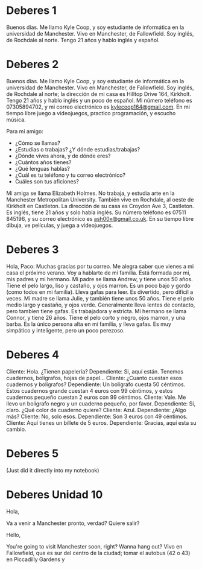 # Deberes 1
Buenos días. Me llamo Kyle Coop, y soy estudiante de informática en la universidad de Manchester. Vivo en Manchester, de Fallowfield. Soy inglés, de Rochdale al norte. Tengo 21 años y hablo inglés y español.

# Deberes 2
Buenos días. Me llamo Kyle Coop, y soy estudiante de informática en la universidad de Manchester. Vivo en Manchester, de Fallowfield. Soy inglés, de Rochdale al norte; la dirección de mi casa es Hilltop Drive 164, Kirkholt. Tengo 21 años y hablo inglés y un poco de español. Mi número teléfono es 07305894702, y mi correo electrónico es kylecoop164@gmail.com. En mi tiempo libre juego a videojuegos, practico programación, y escucho música.

Para mi amigo:
- ¿Cómo se llamas?
- ¿Estudias o trabajas? ¿Y dónde estudias/trabajas? 
- ¿Dónde vives ahora, y de dónde eres? 
- ¿Cuántos años tienes?
- ¿Qué lenguas hablas?
- ¿Cuál es tu teléfono y tu correo electrónico?
- Cuáles son tus aficiones?

Mi amiga se llama Elizabeth Holmes. No trabaja, y estudia arte en la Manchester Metropolitan University. También vive en Rochdale, al oeste de Kirkholt en Castleton. La dirección de su casa es Croydon Ave 3, Castleton. Es inglés, tiene 21 años y solo habla inglés. Su número teléfono es 07511 845196, y su correo electrónico es ash00x@gmail.co.uk. En su tiempo libre dibuja, ve películas, y juega a videojuegos.

# Deberes 3
Hola, Paco:
Muchas gracias por tu correo. Me alegra saber que vienes a mi casa el próximo verano.
Voy a hablarte de mi familia. Está formada por mi, mis padres y mi hermano.
Mi padre se llama Andrew, y tiene unos 50 años. Tiene el pelo largo, liso y castaño, y ojos marron. Es un poco bajo y gordo (como todos en mi familia). Lleva gafas para leer. Es divertido, pero difícil a veces.
Mi madre se llama Julie, y también tiene unos 50 años. Tiene el pelo medio largo y castaño, y ojos verde. Generalmente lleva lentes de contacto, pero tambien tiene gafas. Es trabajadora y estricta.
Mi hermano se llama Connor, y tiene 26 años. Tiene el pelo corto y negro, ojos marron, y una barba. Es la único persona alta en mi familia, y lleva gafas. Es muy simpático y inteligente, pero un poco perezoso.

# Deberes 4
Cliente: Hola. ¿Tienen papelería?
Dependiente: Si, aquí están. Tenemos cuadernos, bolígrafos, hojas de papel...
Cliente: ¿Cuanto cuestan esos cuadernos y bolígrafos?
Dependiente: Un bolígrafo cuesta 50 céntimos. Estos cuadernos grande cuestan 4 euros con 99 céntimos, y estos cuadernos pequeño cuestan 2 euros con 99 céntimos.
Cliente: Vale. Me llevo un bolígrafo negro y un cuaderno pequeño, por favor.
Dependiente: Si, claro. ¿Qué color de cuaderno quiere?
Cliente: Azul.
Dependiente: ¿Algo más?
Cliente: No, solo esos.
Dependiente: Son 3 euros con 49 céntimos.
Cliente: Aquí tienes un billete de 5 euros.
Dependiente: Gracias, aquí esta su cambio.

# Deberes 5
(Just did it directly into my notebook)

# Deberes Unidad 10
Hola,

Va a venir a Manchester pronto, verdad? Quiere salir?



Hello,

You're going to visit Manchester soon, right? Wanna hang out? Vivo en Fallowfield, que es sur del centro de la ciudad; tomar el autobus (42 o 43) en Piccadilly Gardens y 